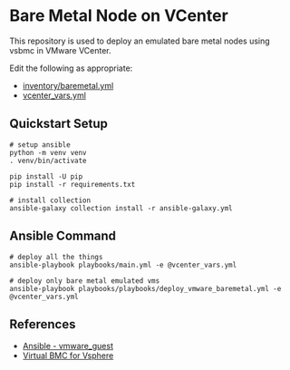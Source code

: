 # Bare Metal Node on VCenter

This repository is used to deploy an emulated bare metal nodes using vsbmc in VMware VCenter.

Edit the following as appropriate:
- [inventory/baremetal.yml](inventory/baremetal.yml)
- [vcenter_vars.yml](vcenter_vars_example.yml)

## Quickstart Setup
```
# setup ansible
python -m venv venv
. venv/bin/activate

pip install -U pip
pip install -r requirements.txt

# install collection
ansible-galaxy collection install -r ansible-galaxy.yml

```

## Ansible Command
```
# deploy all the things
ansible-playbook playbooks/main.yml -e @vcenter_vars.yml
```

```
# deploy only bare metal emulated vms
ansible-playbook playbooks/playbooks/deploy_vmware_baremetal.yml -e @vcenter_vars.yml
```

## References
- [Ansible - vmware_guest](https://docs.ansible.com/ansible/2.9/modules/vmware_guest_module.html)
- [Virtual BMC for Vsphere](https://github.com/kurokobo/virtualbmc-for-vsphere)
